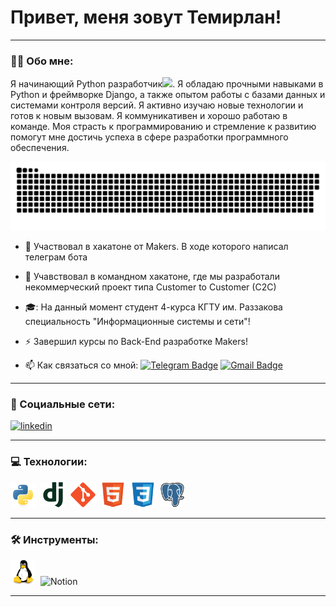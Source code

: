
# Привет, меня зовут Темирлан!

---

### :man_technologist: Обо мне:

Я начинающий Python разработчик<img src="https://media.giphy.com/media/WUlplcMpOCEmTGBtBW/giphy.gif" width="30px">. Я обладаю прочными навыками в Python и фреймворке Django, а также опытом работы с базами данных и системами контроля версий. Я активно изучаю новые технологии и готов к новым вызовам. Я коммуникативен и хорошо работаю в команде. Моя страсть к программированию и стремление к развитию помогут мне достичь успеха в сфере разработки программного обеспечения.

<p align="center">
 <img width="600" src="assets/github-snake.svg" alt="snake"/>
</p>

- :telescope: Участвовал в хакатоне от Makers. В ходе которого написал телеграм бота

- :seedling: Учавствовал в командном хакатоне, где мы разработали некоммерческий проект типа Customer to Customer (C2C)

- 🎓: На данный момент студент 4-курса КГТУ им. Раззакова специальность "Информационные системы и сети"!

- :zap: Завершил курсы по Back-End разработке Makers!


- :mailbox: Как связаться со мной: [![Telegram Badge](https://img.shields.io/badge/-telegram-blue?style=flat&logo=Telegram&logoColor=white)](https://t.me/stateonuris) [![Gmail Badge](https://img.shields.io/badge/-Gmail-red?style=flat&logo=Gmail&logoColor=white)](mailto:tturgum5ekov@gmail.com)

---

### 🤝 Социальные сети:

  <div id="badges">
    <a href="https://www.linkedin.com/in/%D1%82%D0%B5%D0%BC%D0%B8%D1%80%D0%BB%D0%B0%D0%BD-%D1%82%D1%83%D1%80%D0%B3%D1%83%D0%BC%D0%B1%D0%B5%D0%BA%D0%BE%D0%B2-b28b91252/" target="_blank">
      <img src="https://cdn-icons-png.flaticon.com/512/2504/2504799.png" width="40" height="40" alt="linkedin" />
    </a>
  </div>

---

### 💻 Технологии:

<div>
  <img src="https://github.com/devicons/devicon/blob/master/icons/python/python-original.svg" title="javascript" alt="javascript" width="40" height="40"/>&nbsp
  <img src="https://github.com/devicons/devicon/blob/master/icons/django/django-plain.svg" title="C" alt="C" width="40" height="40"/>&nbsp;
  <img src="https://github.com/devicons/devicon/blob/master/icons/git/git-original.svg" title="git" alt="git" width="40" height="40"/>&nbsp
  <img src="https://github.com/devicons/devicon/blob/master/icons/html5/html5-original.svg" title="html5" alt="html5" width="40" height="40"/>&nbsp
  <img src="https://github.com/devicons/devicon/blob/master/icons/css3/css3-original.svg" title="css" alt="css" width="40" height="40"/>&nbsp
  <img src="https://github.com/devicons/devicon/blob/master/icons/postgresql/postgresql-original.svg" title="sass/scss" alt="sass/scss" width="40" height="40"/>&nbsp;
</div>

---

### 🛠 Инструменты:

<div>
  <img src="https://github.com/devicons/devicon/blob/master/icons/linux/linux-original.svg" title="linux" alt="linux" width="40" height="40"/>&nbsp;
  <img src="https://upload.wikimedia.org/wikipedia/commons/e/e9/Notion-logo.svg" title="Notion" alt="Notion" width="40" height="40"/>&nbsp;
</div>

---
